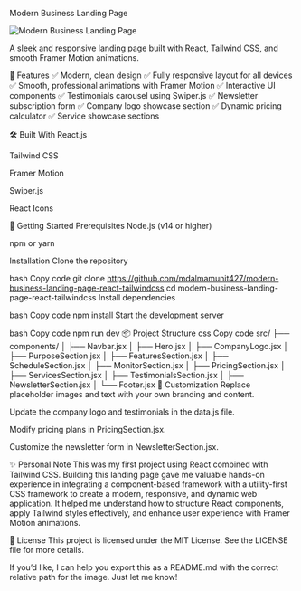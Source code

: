 Modern Business Landing Page

![Modern Business Landing Page](./assets/landing-page-preview.png)

A sleek and responsive landing page built with React, Tailwind CSS, and smooth Framer Motion animations.

🌟 Features
✅ Modern, clean design
✅ Fully responsive layout for all devices
✅ Smooth, professional animations with Framer Motion
✅ Interactive UI components
✅ Testimonials carousel using Swiper.js
✅ Newsletter subscription form
✅ Company logo showcase section
✅ Dynamic pricing calculator
✅ Service showcase sections

🛠️ Built With
React.js

Tailwind CSS

Framer Motion

Swiper.js

React Icons

🚀 Getting Started
Prerequisites
Node.js (v14 or higher)

npm or yarn

Installation
Clone the repository

bash
Copy code
git clone https://github.com/mdalmamunit427/modern-business-landing-page-react-tailwindcss
cd modern-business-landing-page-react-tailwindcss
Install dependencies

bash
Copy code
npm install
Start the development server

bash
Copy code
npm run dev
📦 Project Structure
css
Copy code
src/
 ├── components/
 │   ├── Navbar.jsx
 │   ├── Hero.jsx
 │   ├── CompanyLogo.jsx
 │   ├── PurposeSection.jsx
 │   ├── FeaturesSection.jsx
 │   ├── ScheduleSection.jsx
 │   ├── MonitorSection.jsx
 │   ├── PricingSection.jsx
 │   ├── ServicesSection.jsx
 │   ├── TestimonialsSection.jsx
 │   ├── NewsletterSection.jsx
 │   └── Footer.jsx
🎨 Customization
Replace placeholder images and text with your own branding and content.

Update the company logo and testimonials in the data.js file.

Modify pricing plans in PricingSection.jsx.

Customize the newsletter form in NewsletterSection.jsx.

✨ Personal Note
This was my first project using React combined with Tailwind CSS. Building this landing page gave me valuable hands-on experience in integrating a component-based framework with a utility-first CSS framework to create a modern, responsive, and dynamic web application. It helped me understand how to structure React components, apply Tailwind styles effectively, and enhance user experience with Framer Motion animations.

📝 License
This project is licensed under the MIT License. See the LICENSE file for more details.

If you’d like, I can help you export this as a README.md with the correct relative path for the image. Just let me know!
